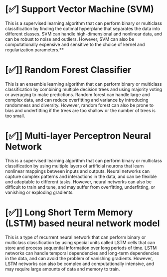 # [✅] Support Vector Machine (SVM)
This is a supervised learning algorithm that can perform binary or multiclass classification by finding the optimal hyperplane that separates the data into different classes. SVM can handle high-dimensional and nonlinear data, and can be robust to noise and outliers. However, SVM can also be computationally expensive and sensitive to the choice of kernel and regularization parameters.**

# [✅]] Random Forest Classifier
This is an ensemble learning algorithm that can perform binary or multiclass classification by combining multiple decision trees and using majority voting or averaging to make predictions. Random forest can handle large and complex data, and can reduce overfitting and variance by introducing randomness and diversity. However, random forest can also be prone to bias and underfitting if the trees are too shallow or the number of trees is too small.

# [✅]] Multi-layer Perceptron Neural Network
This is a supervised learning algorithm that can perform binary or multiclass classification by using multiple layers of artificial neurons that learn nonlinear mappings between inputs and outputs. Neural networks can capture complex patterns and interactions in the data, and can be flexible and adaptable to different tasks. However, neural networks can also be difficult to train and tune, and may suffer from overfitting, underfitting, or vanishing or exploding gradients.

# [✅]] Long Short Term Memory (LSTM) based neural network model
This is a type of recurrent neural network that can perform binary or multiclass classification by using special units called LSTM cells that can store and process sequential information over long periods of time. LSTM networks can handle temporal dependencies and long-term dependencies in the data, and can avoid the problem of vanishing gradients. However, LSTM networks can also be complex and computationally intensive, and may require large amounts of data and memory to train.
